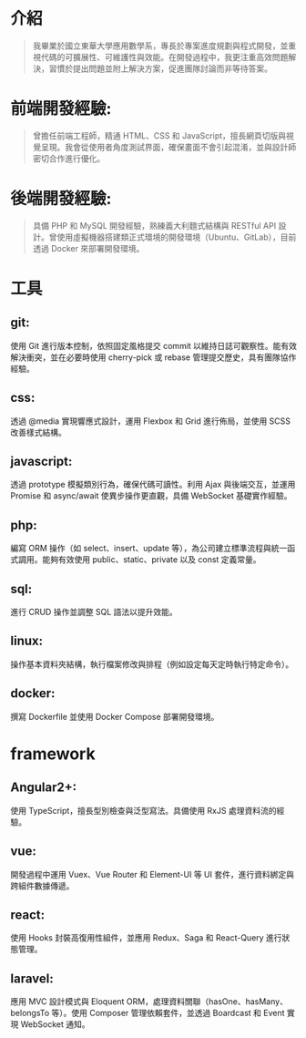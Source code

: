 # 介紹 
> 我畢業於國立東華大學應用數學系，專長於專案進度規劃與程式開發，並重視代碼的可擴展性、可維護性與效能。在開發過程中，我更注重高效問題解決，習慣於提出問題並附上解決方案，促進團隊討論而非等待答案。

# 前端開發經驗:
> 曾擔任前端工程師，精通 HTML、CSS 和 JavaScript，擅長網頁切版與視覺呈現。我會從使用者角度測試界面，確保畫面不會引起混淆，並與設計師密切合作進行優化。
# 後端開發經驗:
> 具備 PHP 和 MySQL 開發經驗，熟練義大利麵式結構與 RESTful API 設計。曾使用虛擬機器搭建類正式環境的開發環境（Ubuntu、GitLab），目前透過 Docker 來部署開發環境。
> 
# 工具
## git:
使用 Git 進行版本控制，依照固定風格提交 commit 以維持日誌可觀察性。能有效解決衝突，並在必要時使用 cherry-pick 或 rebase 管理提交歷史，具有團隊協作經驗。
## css:
透過 @media 實現響應式設計，運用 Flexbox 和 Grid 進行佈局，並使用 SCSS 改善樣式結構。
## javascript:
透過 prototype 模擬類別行為，確保代碼可讀性。利用 Ajax 與後端交互，並運用 Promise 和 async/await 使異步操作更直觀，具備 WebSocket 基礎實作經驗。
## php:
編寫 ORM 操作（如 select、insert、update 等），為公司建立標準流程與統一函式調用。能夠有效使用 public、static、private 以及 const 定義常量。
## sql:
進行 CRUD 操作並調整 SQL 語法以提升效能。
## linux:
操作基本資料夾結構，執行檔案修改與排程（例如設定每天定時執行特定命令）。
## docker:
撰寫 Dockerfile 並使用 Docker Compose 部署開發環境。
# framework
## Angular2+:
使用 TypeScript，擅長型別檢查與泛型寫法。具備使用 RxJS 處理資料流的經驗。
## vue:
開發過程中運用 Vuex、Vue Router 和 Element-UI 等 UI 套件，進行資料綁定與跨組件數據傳遞。
## react:
使用 Hooks 封裝高復用性組件，並應用 Redux、Saga 和 React-Query 進行狀態管理。
## laravel:
應用 MVC 設計模式與 Eloquent ORM，處理資料關聯（hasOne、hasMany、belongsTo 等）。使用 Composer 管理依賴套件，並透過 Boardcast 和 Event 實現 WebSocket 通知。
